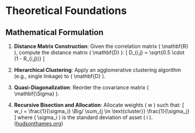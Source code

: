 # Theoretical Foundations

## Mathematical Formulation

1. **Distance Matrix Construction**:
   Given the correlation matrix \( \mathbf{R} \), compute the distance matrix \( \mathbf{D} \):
   \[
   D_{i,j} = \sqrt{0.5 \cdot (1 - R_{i,j})}
   \]

2. **Hierarchical Clustering**:
   Apply an agglomerative clustering algorithm (e.g., single linkage) to \( \mathbf{D} \).

3. **Quasi-Diagonalization**:
   Reorder the covariance matrix \( \mathbf{\Sigma} \).

4. **Recursive Bisection and Allocation**:
   Allocate weights \( w \) such that:
   \[
   w_i = \frac{1}{\sigma_i} \Big/ \sum_{j \in \text{cluster}} \frac{1}{\sigma_j}
   \]
   where \( \sigma_i \) is the standard deviation of asset \( i \).
([hudsonthames.org](https://hudsonthames.org/an-introduction-to-the-hierarchical-risk-parity-algorithm/?utm_source=chatgpt.com))
